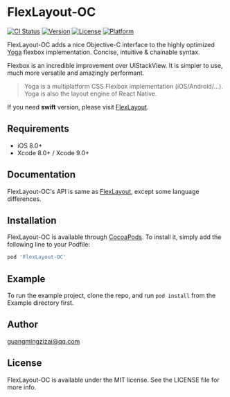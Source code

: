 # FlexLayout-OC

[![CI Status](https://img.shields.io/travis/guangmingzizai@qq.com/FlexLayout-OC.svg?style=flat)](https://travis-ci.org/guangmingzizai@qq.com/FlexLayout-OC)
[![Version](https://img.shields.io/cocoapods/v/FlexLayout-OC.svg?style=flat)](https://cocoapods.org/pods/FlexLayout-OC)
[![License](https://img.shields.io/cocoapods/l/FlexLayout-OC.svg?style=flat)](https://cocoapods.org/pods/FlexLayout-OC)
[![Platform](https://img.shields.io/cocoapods/p/FlexLayout-OC.svg?style=flat)](https://cocoapods.org/pods/FlexLayout-OC)

FlexLayout-OC adds a nice Objective-C interface to the highly optimized [Yoga](https://github.com/facebook/yoga) flexbox implementation. Concise, intuitive & chainable syntax.

Flexbox is an incredible improvement over UIStackView. It is simpler to use, much more versatile and amazingly performant.

> Yoga is a multiplatform CSS Flexbox implementation (iOS/Android/...). Yoga is also the layout engine of React Native.

If you need **swift** version, please visit [FlexLayout](https://github.com/layoutBox/FlexLayout).

## Requirements

* iOS 8.0+
* Xcode 8.0+ / Xcode 9.0+

## Documentation

FlexLayout-OC's API is same as [FlexLayout](https://github.com/layoutBox/FlexLayout), except some language differences.

## Installation

FlexLayout-OC is available through [CocoaPods](https://cocoapods.org). To install
it, simply add the following line to your Podfile:

```ruby
pod 'FlexLayout-OC'
```

## Example

To run the example project, clone the repo, and run `pod install` from the Example directory first.

## Author

guangmingzizai@qq.com

## License

FlexLayout-OC is available under the MIT license. See the LICENSE file for more info.
